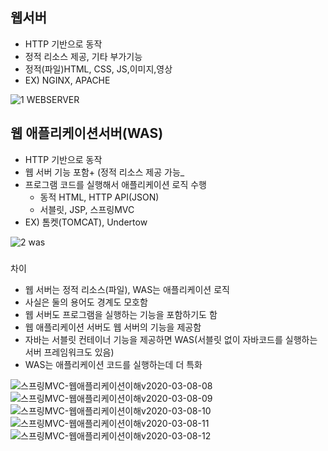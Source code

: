 ## 웹서버
-  HTTP 기반으로 동작
-  정적 리소스 제공, 기타 부가기능
-  정적(파일)HTML, CSS, JS,이미지,영상
-  EX) NGINX, APACHE

![1 WEBSERVER](https://user-images.githubusercontent.com/60098769/119847105-a8c40780-bf45-11eb-9ef8-89c742059e53.JPG)

## 웹 애플리케이션서버(WAS)
- HTTP 기반으로 동작
- 웹 서버 기능 포함+ (정적 리소스 제공 가능_
- 프로그램 코드를 실행해서 애플리케이션 로직 수행
  - 동적 HTML, HTTP API(JSON)
  - 서블릿, JSP, 스프링MVC
 - EX) 톰켓(TOMCAT), Undertow

![2 was](https://user-images.githubusercontent.com/60098769/119847200-be393180-bf45-11eb-9a2c-fb8e2c5d75aa.JPG)

###
차이
- 웹 서버는 정적 리소스(파일), WAS는 애플리케이션 로직
- 사실은 둘의 용어도 경계도 모호함
- 웹 서버도 프로그램을 실행하는 기능을 포함하기도 함
- 웹 애플리케이션 서버도 웹 서버의 기능을 제공함
- 자바는 서블릿 컨테이너 기능을 제공하면 WAS(서블릿 없이 자바코드를 실행하는 서버 프레임워크도 있음)
- WAS는 애플리케이션 코드를 실행하는데 더 특화


![스프링MVC-웹애플리케이션이해v2020-03-08-08](https://user-images.githubusercontent.com/60098769/119849447-99de5480-bf47-11eb-9182-8e00dbbdb1da.png)
![스프링MVC-웹애플리케이션이해v2020-03-08-09](https://user-images.githubusercontent.com/60098769/119849451-9ba81800-bf47-11eb-933e-ef42852b10fc.png)
![스프링MVC-웹애플리케이션이해v2020-03-08-10](https://user-images.githubusercontent.com/60098769/119849456-9ba81800-bf47-11eb-9413-6dac63be1c70.png)
![스프링MVC-웹애플리케이션이해v2020-03-08-11](https://user-images.githubusercontent.com/60098769/119849462-9d71db80-bf47-11eb-9ba5-255bb1391a0f.png)
![스프링MVC-웹애플리케이션이해v2020-03-08-12](https://user-images.githubusercontent.com/60098769/119849465-9e0a7200-bf47-11eb-935d-e1d043f8c5d6.png)
